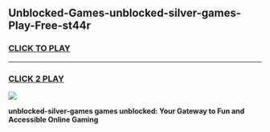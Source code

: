 
## Unblocked-Games-unblocked-silver-games-Play-Free-st44r
<h3>
<a href="https://premium76.site?title=unblocked-silver-games&ref=22A">CLICK TO PLAY</a></h3>
<hr>

<h3>
<a href="https://premium76.site?title=unblocked-silver-games&ref=22A">CLICK 2 PLAY</a>
  
</h3>

<a href="https://premium76.site?title=unblocked-silver-games&ref=22A"><img src="https://clearcache.store/games.png"></a>


**unblocked-silver-games games unblocked: Your Gateway to Fun and Accessible Online Gaming**
